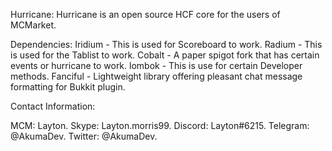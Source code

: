 Hurricane:
Hurricane is an open source HCF core for the users of MCMarket.



Dependencies:
Iridium - This is used for Scoreboard to work.
Radium - This is used for the Tablist to work.
Cobalt - A paper spigot fork that has certain events or hurricane to work.
lombok - This is use for certain Developer methods.
Fanciful - Lightweight library offering pleasant chat message formatting for Bukkit plugin.



Contact Information:


MCM: Layton.
Skype: Layton.morris99.
Discord: Layton#6215.
Telegram: @AkumaDev.
Twitter: @AkumaDev.

